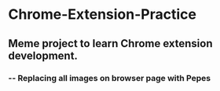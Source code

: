 # Chrome-Extension-Practice

## Meme project to learn Chrome extension development.
### -- Replacing all images on browser page with Pepes

